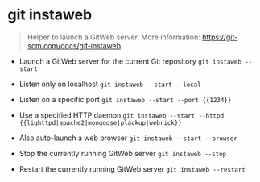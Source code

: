 # git instaweb
> Helper to launch a GitWeb server.
> More information: <https://git-scm.com/docs/git-instaweb>.

- Launch a GitWeb server for the current Git repository
`git instaweb --start`

- Listen only on localhost
`git instaweb --start --local`

- Listen on a specific port
`git instaweb --start --port {{1234}}`

- Use a specified HTTP daemon
`git instaweb --start --httpd {{lighttpd|apache2|mongoose|plackup|webrick}}`

- Also auto-launch a web browser
`git instaweb --start --browser`

- Stop the currently running GitWeb server
`git instaweb --stop`

- Restart the currently running GitWeb server
`git instaweb --restart`
